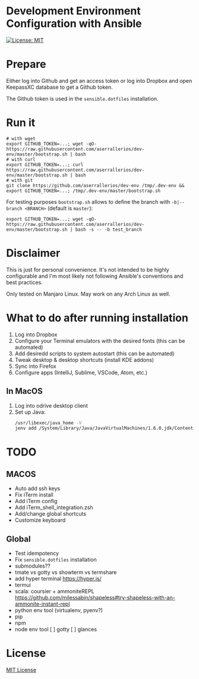 Development Environment Configuration with Ansible
==================================================

[![License: MIT](https://img.shields.io/badge/license-MIT%20License-blue.svg)](https://raw.githubusercontent.com/aserrallerios/dev-env/master/LICENSE)

# Prepare

Either log into Github and get an access token or log into Dropbox and open KeepassXC database to get a Github token.

The Github token is used in the `sensible.dotfiles` installation.

# Run it

```shell
# with wget
export GITHUB_TOKEN=...; wget -qO- https://raw.githubusercontent.com/aserrallerios/dev-env/master/bootstrap.sh | bash
# with curl
export GITHUB_TOKEN=...; curl https://raw.githubusercontent.com/aserrallerios/dev-env/master/bootstrap.sh | bash
# with git
git clone https://github.com/aserrallerios/dev-env /tmp/.dev-env && export GITHUB_TOKEN=...; /tmp/.dev-env/master/bootstrap.sh
```

For testing purposes `bootstrap.sh` allows to define the branch with `-b|--branch <BRANCH>` (default is `master`):
```shell
export GITHUB_TOKEN=...; wget -qO- https://raw.githubusercontent.com/aserrallerios/dev-env/master/bootstrap.sh | bash -s -- -b test_branch
```

# Disclaimer

This is just for personal convenience. It's not intended to be highly configurable and I'm most likely not following Ansible's conventions and best practices.

Only tested on Manjaro Linux. May work on any Arch Linux as well.

# What to do after running installation

1. Log into Dropbox
2. Configure your Terminal emulators with the desired fonts (this can be automated)
3. Add desiredd scripts to system autostart (this can be automated)
4. Tweak desktop & desktop shortcuts (install KDE addons)
5. Sync into Firefox
7. Configure apps (IntelliJ, Sublime, VSCode, Atom, etc.)

## In MacOS

1. Log into odrive desktop client
2. Set up Java:
    ```sh
    /usr/libexec/java_home -V
    jenv add /System/Library/Java/JavaVirtualMachines/1.6.0.jdk/Contents/Home
    ```
# TODO

## MACOS

* Auto add ssh keys
* Fix iTerm install
* Add iTerm config
* Add iTerm_shell_integration.zsh
* Add/change global shortcuts
* Customize keyboard

## Global

* Test idempotency
* Fix `sensible.dotfiles` installation
* submodules??
* tmate vs gotty vs showterm vs termshare
* add hyper terminal https://hyper.is/
* termui
* scala: coursier + ammoniteREPL https://github.com/milessabin/shapeless#try-shapeless-with-an-ammonite-instant-repl
* python env tool (virtualenv, pyenv?)
* pip
* npm
* node env tool
[ ] gotty
[ ] glances


# License

[MIT License](LICENSE)
